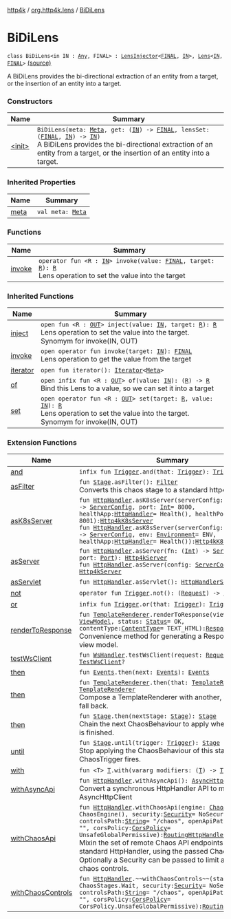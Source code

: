 [http4k](../../index.md) / [org.http4k.lens](../index.md) / [BiDiLens](./index.md)

# BiDiLens

`class BiDiLens<in IN : `[`Any`](https://kotlinlang.org/api/latest/jvm/stdlib/kotlin/-any/index.html)`, FINAL> : `[`LensInjector`](../-lens-injector/index.md)`<`[`FINAL`](index.md#FINAL)`, `[`IN`](index.md#IN)`>, `[`Lens`](../-lens/index.md)`<`[`IN`](index.md#IN)`, `[`FINAL`](index.md#FINAL)`>` [(source)](https://github.com/http4k/http4k/blob/master/http4k-core/src/main/kotlin/org/http4k/lens/lens.kt#L25)

A BiDiLens provides the bi-directional extraction of an entity from a target, or the insertion of an entity
into a target.

### Constructors

| Name | Summary |
|---|---|
| [&lt;init&gt;](-init-.md) | `BiDiLens(meta: `[`Meta`](../-meta/index.md)`, get: (`[`IN`](index.md#IN)`) -> `[`FINAL`](index.md#FINAL)`, lensSet: (`[`FINAL`](index.md#FINAL)`, `[`IN`](index.md#IN)`) -> `[`IN`](index.md#IN)`)`<br>A BiDiLens provides the bi-directional extraction of an entity from a target, or the insertion of an entity into a target. |

### Inherited Properties

| Name | Summary |
|---|---|
| [meta](../-lens/meta.md) | `val meta: `[`Meta`](../-meta/index.md) |

### Functions

| Name | Summary |
|---|---|
| [invoke](invoke.md) | `operator fun <R : `[`IN`](index.md#IN)`> invoke(value: `[`FINAL`](index.md#FINAL)`, target: `[`R`](invoke.md#R)`): `[`R`](invoke.md#R)<br>Lens operation to set the value into the target |

### Inherited Functions

| Name | Summary |
|---|---|
| [inject](../-lens-injector/inject.md) | `open fun <R : `[`OUT`](../-lens-injector/index.md#OUT)`> inject(value: `[`IN`](../-lens-injector/index.md#IN)`, target: `[`R`](../-lens-injector/inject.md#R)`): `[`R`](../-lens-injector/inject.md#R)<br>Lens operation to set the value into the target. Synomym for invoke(IN, OUT) |
| [invoke](../-lens/invoke.md) | `open operator fun invoke(target: `[`IN`](../-lens/index.md#IN)`): `[`FINAL`](../-lens/index.md#FINAL)<br>Lens operation to get the value from the target |
| [iterator](../-lens/iterator.md) | `open fun iterator(): `[`Iterator`](https://kotlinlang.org/api/latest/jvm/stdlib/kotlin.collections/-iterator/index.html)`<`[`Meta`](../-meta/index.md)`>` |
| [of](../-lens-injector/of.md) | `open infix fun <R : `[`OUT`](../-lens-injector/index.md#OUT)`> of(value: `[`IN`](../-lens-injector/index.md#IN)`): (`[`R`](../-lens-injector/of.md#R)`) -> `[`R`](../-lens-injector/of.md#R)<br>Bind this Lens to a value, so we can set it into a target |
| [set](../-lens-injector/set.md) | `open operator fun <R : `[`OUT`](../-lens-injector/index.md#OUT)`> set(target: `[`R`](../-lens-injector/set.md#R)`, value: `[`IN`](../-lens-injector/index.md#IN)`): `[`R`](../-lens-injector/set.md#R)<br>Lens operation to set the value into the target. Synomym for invoke(IN, OUT) |

### Extension Functions

| Name | Summary |
|---|---|
| [and](../../org.http4k.chaos/kotlin.-function1/and.md) | `infix fun `[`Trigger`](../../org.http4k.chaos/-trigger.md)`.and(that: `[`Trigger`](../../org.http4k.chaos/-trigger.md)`): `[`Trigger`](../../org.http4k.chaos/-trigger.md) |
| [asFilter](../../org.http4k.chaos/kotlin.-function1/as-filter.md) | `fun `[`Stage`](../../org.http4k.chaos/-stage.md)`.asFilter(): `[`Filter`](../../org.http4k.core/-filter/index.md)<br>Converts this chaos stage to a standard http4k Filter. |
| [asK8sServer](../../org.http4k.cloudnative/kotlin.-function1/as-k8s-server.md) | `fun `[`HttpHandler`](../../org.http4k.core/-http-handler.md)`.asK8sServer(serverConfig: (port: `[`Int`](https://kotlinlang.org/api/latest/jvm/stdlib/kotlin/-int/index.html)`) -> `[`ServerConfig`](../../org.http4k.server/-server-config/index.md)`, port: `[`Int`](https://kotlinlang.org/api/latest/jvm/stdlib/kotlin/-int/index.html)` = 8000, healthApp: `[`HttpHandler`](../../org.http4k.core/-http-handler.md)` = Health(), healthPort: `[`Int`](https://kotlinlang.org/api/latest/jvm/stdlib/kotlin/-int/index.html)` = 8001): `[`Http4kK8sServer`](../../org.http4k.cloudnative/-http4k-k8s-server/index.md)<br>`fun `[`HttpHandler`](../../org.http4k.core/-http-handler.md)`.asK8sServer(serverConfig: (port: `[`Int`](https://kotlinlang.org/api/latest/jvm/stdlib/kotlin/-int/index.html)`) -> `[`ServerConfig`](../../org.http4k.server/-server-config/index.md)`, env: `[`Environment`](../../org.http4k.cloudnative.env/-environment/index.md)` = ENV, healthApp: `[`HttpHandler`](../../org.http4k.core/-http-handler.md)` = Health()): `[`Http4kK8sServer`](../../org.http4k.cloudnative/-http4k-k8s-server/index.md) |
| [asServer](../../org.http4k.server/kotlin.-function1/as-server.md) | `fun `[`HttpHandler`](../../org.http4k.core/-http-handler.md)`.asServer(fn: (`[`Int`](https://kotlinlang.org/api/latest/jvm/stdlib/kotlin/-int/index.html)`) -> `[`ServerConfig`](../../org.http4k.server/-server-config/index.md)`, port: `[`Port`](../../org.http4k.cloudnative.env/-port/index.md)`): `[`Http4kServer`](../../org.http4k.server/-http4k-server/index.md)<br>`fun `[`HttpHandler`](../../org.http4k.core/-http-handler.md)`.asServer(config: `[`ServerConfig`](../../org.http4k.server/-server-config/index.md)`): `[`Http4kServer`](../../org.http4k.server/-http4k-server/index.md) |
| [asServlet](../../org.http4k.servlet/kotlin.-function1/as-servlet.md) | `fun `[`HttpHandler`](../../org.http4k.core/-http-handler.md)`.asServlet(): `[`HttpHandlerServlet`](../../org.http4k.servlet/-http-handler-servlet/index.md) |
| [not](../../org.http4k.chaos/kotlin.-function1/not.md) | `operator fun `[`Trigger`](../../org.http4k.chaos/-trigger.md)`.not(): (`[`Request`](../../org.http4k.core/-request/index.md)`) -> `[`Boolean`](https://kotlinlang.org/api/latest/jvm/stdlib/kotlin/-boolean/index.html) |
| [or](../../org.http4k.chaos/kotlin.-function1/or.md) | `infix fun `[`Trigger`](../../org.http4k.chaos/-trigger.md)`.or(that: `[`Trigger`](../../org.http4k.chaos/-trigger.md)`): `[`Trigger`](../../org.http4k.chaos/-trigger.md) |
| [renderToResponse](../../org.http4k.template/kotlin.-function1/render-to-response.md) | `fun `[`TemplateRenderer`](../../org.http4k.template/-template-renderer.md)`.renderToResponse(viewModel: `[`ViewModel`](../../org.http4k.template/-view-model/index.md)`, status: `[`Status`](../../org.http4k.core/-status/index.md)` = OK, contentType: `[`ContentType`](../../org.http4k.core/-content-type/index.md)` = TEXT_HTML): `[`Response`](../../org.http4k.core/-response/index.md)<br>Convenience method for generating a Response from a view model. |
| [testWsClient](../../org.http4k.testing/kotlin.-function1/test-ws-client.md) | `fun `[`WsHandler`](../../org.http4k.websocket/-ws-handler.md)`.testWsClient(request: `[`Request`](../../org.http4k.core/-request/index.md)`): `[`TestWsClient`](../../org.http4k.testing/-test-ws-client/index.md)`?` |
| [then](../../org.http4k.events/kotlin.-function1/then.md) | `fun `[`Events`](../../org.http4k.events/-events.md)`.then(next: `[`Events`](../../org.http4k.events/-events.md)`): `[`Events`](../../org.http4k.events/-events.md) |
| [then](../../org.http4k.template/kotlin.-function1/then.md) | `fun `[`TemplateRenderer`](../../org.http4k.template/-template-renderer.md)`.then(that: `[`TemplateRenderer`](../../org.http4k.template/-template-renderer.md)`): `[`TemplateRenderer`](../../org.http4k.template/-template-renderer.md)<br>Compose a TemplateRenderer with another, so you can fall back. |
| [then](../../org.http4k.chaos/kotlin.-function1/then.md) | `fun `[`Stage`](../../org.http4k.chaos/-stage.md)`.then(nextStage: `[`Stage`](../../org.http4k.chaos/-stage.md)`): `[`Stage`](../../org.http4k.chaos/-stage.md)<br>Chain the next ChaosBehaviour to apply when this stage is finished. |
| [until](../../org.http4k.chaos/kotlin.-function1/until.md) | `fun `[`Stage`](../../org.http4k.chaos/-stage.md)`.until(trigger: `[`Trigger`](../../org.http4k.chaos/-trigger.md)`): `[`Stage`](../../org.http4k.chaos/-stage.md)<br>Stop applying the ChaosBehaviour of this stage when the ChaosTrigger fires. |
| [with](../../org.http4k.core/with.md) | `fun <T> `[`T`](../../org.http4k.core/with.md#T)`.with(vararg modifiers: (`[`T`](../../org.http4k.core/with.md#T)`) -> `[`T`](../../org.http4k.core/with.md#T)`): `[`T`](../../org.http4k.core/with.md#T) |
| [withAsyncApi](../../org.http4k.client/kotlin.-function1/with-async-api.md) | `fun `[`HttpHandler`](../../org.http4k.core/-http-handler.md)`.withAsyncApi(): `[`AsyncHttpClient`](../../org.http4k.client/-async-http-client/index.md)<br>Convert a synchronous HttpHandler API to mimic AsyncHttpClient |
| [withChaosApi](../../org.http4k.chaos/kotlin.-function1/with-chaos-api.md) | `fun `[`HttpHandler`](../../org.http4k.core/-http-handler.md)`.withChaosApi(engine: `[`ChaosEngine`](../../org.http4k.chaos/-chaos-engine/index.md)` = ChaosEngine(), security: `[`Security`](../../org.http4k.contract.security/-security/index.md)` = NoSecurity, controlsPath: `[`String`](https://kotlinlang.org/api/latest/jvm/stdlib/kotlin/-string/index.html)` = "/chaos", openApiPath: `[`String`](https://kotlinlang.org/api/latest/jvm/stdlib/kotlin/-string/index.html)` = "", corsPolicy: `[`CorsPolicy`](../../org.http4k.filter/-cors-policy/index.md)` = UnsafeGlobalPermissive): `[`RoutingHttpHandler`](../../org.http4k.routing/-routing-http-handler/index.md)<br>Mixin the set of remote Chaos API endpoints to a standard HttpHandler, using the passed ChaosStage. Optionally a Security can be passed to limit access to the chaos controls. |
| [withChaosControls](../../org.http4k.chaos/kotlin.-function1/with-chaos-controls.md) | `fun `[`HttpHandler`](../../org.http4k.core/-http-handler.md)`.~~withChaosControls~~(stage: `[`Stage`](../../org.http4k.chaos/-stage.md)` = ChaosStages.Wait, security: `[`Security`](../../org.http4k.contract.security/-security/index.md)` = NoSecurity, controlsPath: `[`String`](https://kotlinlang.org/api/latest/jvm/stdlib/kotlin/-string/index.html)` = "/chaos", openApiPath: `[`String`](https://kotlinlang.org/api/latest/jvm/stdlib/kotlin/-string/index.html)` = "", corsPolicy: `[`CorsPolicy`](../../org.http4k.filter/-cors-policy/index.md)` = CorsPolicy.UnsafeGlobalPermissive): `[`RoutingHttpHandler`](../../org.http4k.routing/-routing-http-handler/index.md) |
